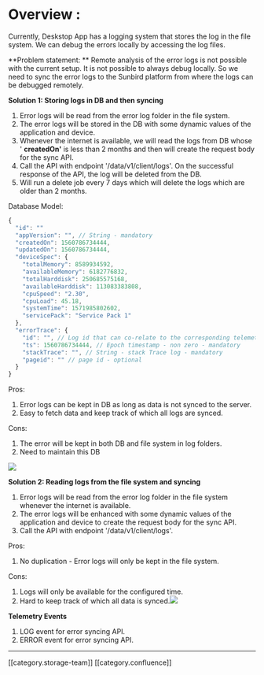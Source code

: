 # Overview :

Currently, Deskstop App has a logging system that stores the log in the file system. We can debug the errors locally by accessing the log files.&#x20;

\*\*Problem  statement: \*\* Remote analysis of the error logs is not possible with the current setup. It is not possible to always debug locally. So we need to sync the error logs to the Sunbird platform from where the logs can be debugged remotely.

**Solution 1: Storing logs in DB and then syncing**

1. Error logs will be read from the error log folder in the file system.
2. The error logs will be stored in the DB with some dynamic values of the application and device.
3. Whenever the internet is available, we will read the logs from DB whose ' **createdOn'** is less than 2 months and then will create the request body for the sync API.
4. Call the API with endpoint '/data/v1/client/logs'. On the successful response of the API, the log will be deleted from the DB.&#x20;
5. Will run a delete job every 7 days which will delete the logs which are older than 2 months.

Database Model:&#x20;

```js
{
  "id": ""
  "appVersion": "", // String - mandatory
  "createdOn": 1560786734444,
  "updatedOn": 1560786734444,
  "deviceSpec": {
    "totalMemory": 8589934592,
    "availableMemory": 6182776832,
    "totalHarddisk": 250685575168,
    "availableHarddisk": 113083383808,
    "cpuSpeed": "2.30",
    "cpuLoad": 45.18,
    "systemTime": 1571985802602,
    "servicePack": "Service Pack 1"
  },
  "errorTrace": {
    "id": "", // Log id that can co-relate to the corresponding telemetry error event
    "ts": 1560786734444, // Epoch timestamp - non zero - mandatory
    "stackTrace": "", // String - stack Trace log - mandatory            
    "pageid": "" // page id - optional
  }
}
```

Pros:&#x20;

1. Error logs can be kept in DB as long as data is not synced to the server.
2. Easy to fetch data and keep track of which all logs are synced.

Cons:&#x20;

1. The error will be kept in both DB and file system in log folders.
2. Need to maintain this DB

![](../../../../../../Design/sbdesign-ed-td-arch2/images/storage/error\_logging\_with\_DB.png)

**Solution 2: Reading logs from the file system and syncing**

1. Error logs will be read from the error log folder in the file system whenever the internet is available.
2. The error logs will be enhanced with some dynamic values of the application and device to create the request body for the sync API.
3. Call the API with endpoint '/data/v1/client/logs'.

Pros:

1. No duplication - Error logs will only be kept in the file system.

Cons:

1. Logs will only be available for the configured time.
2. Hard to keep track of which all data is synced.![](../../../../../../Design/sbdesign-ed-td-arch2/images/storage/error\_logging\_without\_DB.png)

**Telemetry Events**

1. LOG event for error syncing API.
2. ERROR event for error syncing API.

***

\[\[category.storage-team]] \[\[category.confluence]]
